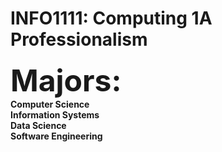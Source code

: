# INFO1111: Computing 1A Professionalism
<font size="20"><b>Majors:<b></font><br>
Computer Science<br>
Information Systems<br>
Data Science<br>
Software Engineering

